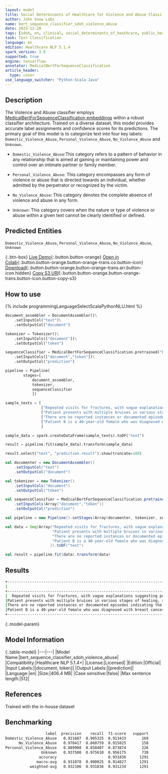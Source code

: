 ```yaml
---
layout: model
title: Social Determinants of Healthcare for Violence and Abuse Classifier
author: John Snow Labs
name: bert_sequence_classifier_sdoh_violence_abuse
date: 2023-12-20
tags: [sdoh, en, clinical, social_determinants_of_heathcare, public_health, violence, abuse, licensed, tensorflow]
task: Text Classification
language: en
edition: Healthcare NLP 5.1.4
spark_version: 3.0
supported: true
engine: tensorflow
annotator: MedicalBertForSequenceClassification
article_header:
  type: cover
use_language_switcher: "Python-Scala-Java"
---
```


## Description

The Violence and Abuse classifier employs [MedicalBertForSequenceClassification embeddings](https://sparknlp.org/2022/07/18/biobert_pubmed_base_cased_v1.2_en_3_0.html) within a robust classifier architecture. Trained on a diverse dataset, this model provides accurate label assignments and confidence scores for its predictions. The primary goal of this model is to categorize text into four key labels: `Domestic_Violence_Abuse`, `Personal_Violence_Abuse`, `No_Violence_Abuse` and `Unknown`.

- `Domestic_Violence_Abuse`:This category refers to a pattern of behavior in any relationship that is aimed at gaining or maintaining power and control over an intimate partner or family member.

- `Personal_Violence_Abuse`: This category encompasses any form of violence or abuse that is directed towards an individual, whether admitted by the perpetrator or recognized by the victim.

- `No_Violence_Abuse`: This category denotes the complete absence of violence and abuse in any form.

- `Unknown`: This category covers when the nature or type of violence or abuse within a given text cannot be clearly identified or defined.

## Predicted Entities

`Domestic_Violence_Abuse`, `Personal_Violence_Abuse`, `No_Violence_Abuse`, `Unknown`

{:.btn-box}
[Live Demo](https://demo.johnsnowlabs.com/healthcare/SOCIAL_DETERMINANT_SEQUENCE_CLASSIFICATION/){:.button.button-orange}
[Open in Colab](https://github.com/JohnSnowLabs/spark-nlp-workshop/blob/master/tutorials/streamlit_notebooks/healthcare/SOCIAL_DETERMINANT_CLASSIFICATION.ipynb){:.button.button-orange.button-orange-trans.co.button-icon}
[Download](https://s3.amazonaws.com/auxdata.johnsnowlabs.com/clinical/models/bert_sequence_classifier_sdoh_violence_abuse_en_5.1.4_3.0_1703086100729.zip){:.button.button-orange.button-orange-trans.arr.button-icon.hidden}
[Copy S3 URI](s3://auxdata.johnsnowlabs.com/clinical/models/bert_sequence_classifier_sdoh_violence_abuse_en_5.1.4_3.0_1703086100729.zip){:.button.button-orange.button-orange-trans.button-icon.button-copy-s3}

## How to use



<div class="tabs-box" markdown="1">
{% include programmingLanguageSelectScalaPythonNLU.html %}
  
```python
document_assembler = DocumentAssembler()\
    .setInputCol("text")\
    .setOutputCol("document")

tokenizer = Tokenizer()\
    .setInputCols(["document"])\
    .setOutputCol("token")

sequenceClassifier = MedicalBertForSequenceClassification.pretrained("bert_sequence_classifier_sdoh_violence_abuse", "en", "clinical/models")\
    .setInputCols(["document","token"])\
    .setOutputCol("prediction")

pipeline = Pipeline(
        stages=[
            document_assembler,
            tokenizer,
            sequenceClassifier
            ])

sample_texts = [
                ["Repeated visits for fractures, with vague explanations suggesting potential family-related trauma."],
                ["Patient presents with multiple bruises in various stages of healing, suggestive of repeated physical abuse."],
                ["There are no reported instances or documented episodes indicating the patient poses a risk of violence."] ,
                ["Patient B is a 40-year-old female who was diagnosed with breast cancer. She has received a treatment plan that includes surgery, chemotherapy, and radiation therapy."]
                ]

sample_data = spark.createDataFrame(sample_texts).toDF("text")

result = pipeline.fit(sample_data).transform(sample_data)

result.select("text", "prediction.result").show(truncate=100)
```
```scala
val documenter = new DocumentAssembler() 
    .setInputCol("text") 
    .setOutputCol("document")

val tokenizer = new Tokenizer()
    .setInputCols("document")
    .setOutputCol("token")

val sequenceClassifier = MedicalBertForSequenceClassification.pretrained("bert_sequence_classifier_sdoh_violence_abuse", "en", "clinical/models")
    .setInputCols(Array("document","token"))
    .setOutputCol("prediction")

val pipeline = new Pipeline().setStages(Array(documenter, tokenizer, sequenceClassifier))

val data = Seq(Array("Repeated visits for fractures, with vague explanations suggesting potential family-related trauma.",
                     "Patient presents with multiple bruises in various stages of healing, suggestive of repeated physical abuse.",
                     "There are no reported instances or documented episodes indicating the patient poses a risk of violence." ,
                     "Patient B is a 40-year-old female who was diagnosed with breast cancer. She has received a treatment plan that includes surgery, chemotherapy, and radiation therapy.",
                    )).toDF("text")

val result = pipeline.fit(data).transform(data)
```
</div>

## Results

```bash
+----------------------------------------------------------------------------------------------------+-------------------------+
|                                                                                                text|                   result|
+----------------------------------------------------------------------------------------------------+-------------------------+
|  Repeated visits for fractures, with vague explanations suggesting potential family-related trauma.|[Domestic_Violence_Abuse]|
|Patient presents with multiple bruises in various stages of healing, suggestive of repeated physi...|[Personal_Violence_Abuse]|
|There are no reported instances or documented episodes indicating the patient poses a risk of vio...|      [No_Violence_Abuse]|
|Patient B is a 40-year-old female who was diagnosed with breast cancer. She has received a treatm...|                [Unknown]|
+----------------------------------------------------------------------------------------------------+-------------------------+
```

{:.model-param}
## Model Information

{:.table-model}
|---|---|
|Model Name:|bert_sequence_classifier_sdoh_violence_abuse|
|Compatibility:|Healthcare NLP 5.1.4+|
|License:|Licensed|
|Edition:|Official|
|Input Labels:|[document, token]|
|Output Labels:|[prediction]|
|Language:|en|
|Size:|406.4 MB|
|Case sensitive:|false|
|Max sentence length:|512|

## References

Trained with the in-house dataset

## Benchmarking

```bash
                  label  precision    recall  f1-score   support
Domestic_Violence_Abuse   0.921687  0.905325  0.913433       169
      No_Violence_Abuse   0.978417  0.860759  0.915825       158
Personal_Violence_Abuse   0.889908  0.858407  0.873874       226
                Unknown   0.937500  0.975610  0.956175       738
               accuracy          -         -  0.931836      1291
              macro-avg   0.931878  0.900025  0.914827      1291
           weighted-avg   0.932106  0.931836  0.931234      1291
```